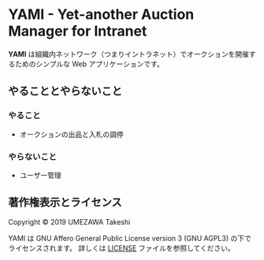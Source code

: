 # YAMI - Yet-another Auction Manager for Intranet

**YAMI** は組織内ネットワーク（つまりイントラネット）でオークションを開催するためのシンプルな Web アプリケーションです。

## やることとやらないこと

### やること

- オークションの出品と入札の調停

### やらないこと

- ユーザー管理

## 著作権表示とライセンス

Copyright &copy; 2019 UMEZAWA Takeshi

YAMI は GNU Affero General Public License version 3 (GNU AGPL3) の下でライセンスされます。
詳しくは [LICENSE](./LICENSE) ファイルを参照してください。
